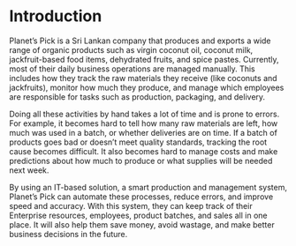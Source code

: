 # Introduction

Planet’s Pick is a Sri Lankan company that produces and exports a wide range of organic
products such as virgin coconut oil, coconut milk, jackfruit-based food items, dehydrated fruits,
and spice pastes. Currently, most of their daily business operations are managed manually. This
includes how they track the raw materials they receive (like coconuts and jackfruits), monitor
how much they produce, and manage which employees are responsible for tasks such as
production, packaging, and delivery.

Doing all these activities by hand takes a lot of time and is prone to errors. For example, it
becomes hard to tell how many raw materials are left, how much was used in a batch, or
whether deliveries are on time. If a batch of products goes bad or doesn’t meet quality
standards, tracking the root cause becomes difficult. It also becomes hard to manage costs and
make predictions about how much to produce or what supplies will be needed next week.

By using an IT-based solution, a smart production and management system, Planet’s Pick can
automate these processes, reduce errors, and improve speed and accuracy. With this system,
they can keep track of their Enterprise resources, employees, product batches, and sales all in
one place. It will also help them save money, avoid wastage, and make better business decisions
in the future.
